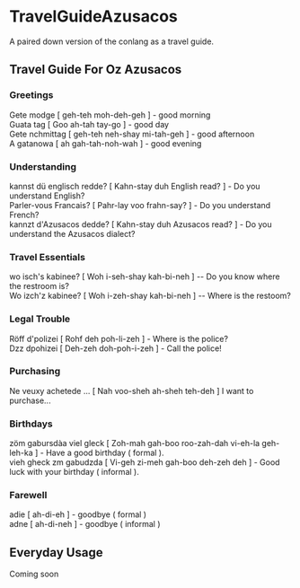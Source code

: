 # TravelGuideAzusacos
A paired down version of the conlang as a travel guide.

## Travel Guide For Oz Azusacos

### Greetings
Gete modge     [ geh-teh moh-deh-geh ]         - good morning<br />
Guata tag      [ Goo ah-tah tay-go ]           - good day<br />
Gete nchmittag [ geh-teh neh-shay mi-tah-geh ] - good afternoon<br />
A gatanowa     [ ah gah-tah-noh-wah ]          - good evening<br />

### Understanding
kannst dü englisch redde? [ Kahn-stay duh English read? ]  - Do you understand English?<br />
Parler-vous Francais?     [ Pahr-lay voo frahn-say? ]      - Do you understand French?<br />
kannzt d'Azusacos dedde?  [ Kahn-stay duh Azusacos read? ] - Do you understand the Azusacos dialect?<br />

### Travel Essentials
wo isch's kabinee? [ Woh i-seh-shay kah-bi-neh ] -- Do you know where the restroom is?<br />
Wo izch'z kabinee? [ Woh i-zeh-shay kah-bi-neh ] -- Where is the restoom?<br />

### Legal Trouble
Röff d'polizei [ Rohf deh poh-li-zeh ] - Where is the police?<br />
Dzz dpohizei   [ Deh-zeh doh-poh-i-zeh ] - Call the police!<br />

### Purchasing
Ne veuxy achetede ... [ Nah voo-sheh ah-sheh teh-deh ] I want to purchase...<br />

### Birthdays
zöm gabursdàa viel gleck [ Zoh-mah gah-boo roo-zah-dah vi-eh-la geh-leh-ka ] - Have a good birthday ( formal ).<br />
vieh gheck zm gabudzda   [ Vi-geh zi-meh gah-boo deh-zeh deh ]               - Good luck with your birthday ( informal ).<br />

### Farewell
adie [ ah-di-eh ] - goodbye ( formal )<br />
adne [ ah-di-neh ] - goodbye ( informal )<br />

## Everyday Usage
Coming soon
